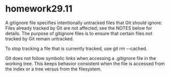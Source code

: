 # homework29.11
A gitignore file specifies intentionally untracked files that Git should ignore. Files already tracked by Git are not affected; see the NOTES below for details.
The purpose of gitignore files is to ensure that certain files not tracked by Git remain untracked.

To stop tracking a file that is currently tracked, use git rm --cached.

Git does not follow symbolic links when accessing a .gitignore file in the working tree. This keeps behavior consistent when the file is accessed from the index or a tree versus from the filesystem.
